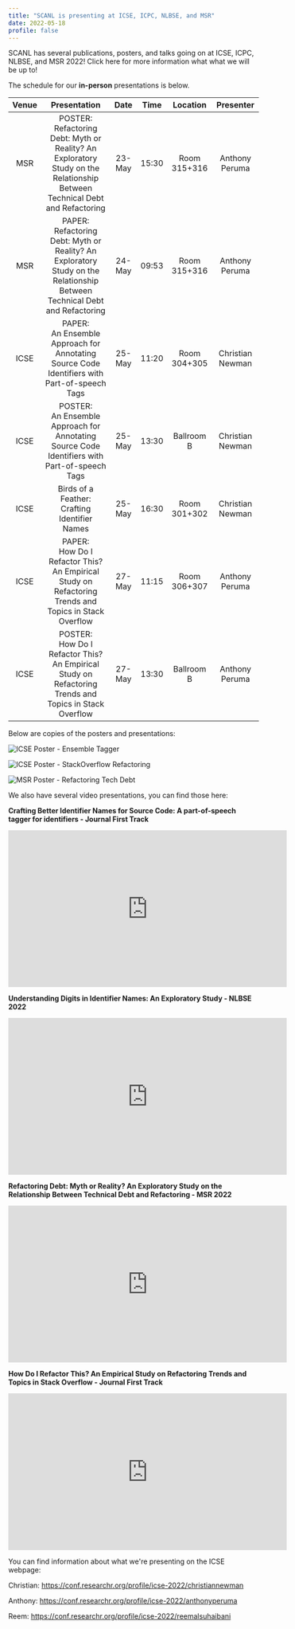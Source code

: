 ```yaml
---
title: "SCANL is presenting at ICSE, ICPC, NLBSE, and MSR"
date: 2022-05-18
profile: false
---
```


SCANL has several publications, posters, and talks going on at ICSE, ICPC, NLBSE, and MSR 2022! Click here for more information what what we will be up to!

<!--more-->
The schedule for our **in-person** presentations is below.

| **Venue** |                                                        **Presentation**                                                       | **Date** | **Time** | **Location** |   **Presenter**  |
|:---------:|:-----------------------------------------------------------------------------------------------------------------------------:|:--------:|:--------:|:------------:|:----------------:|
| MSR       | POSTER:<br>Refactoring Debt: Myth or Reality? An Exploratory Study on the Relationship Between Technical Debt and Refactoring | 23-May   | 15:30    | Room 315+316 | Anthony Peruma   |
| MSR       | PAPER:<br>Refactoring Debt: Myth or Reality? An Exploratory Study on the Relationship Between Technical Debt and Refactoring  | 24-May   | 09:53    | Room 315+316 | Anthony Peruma   |
| ICSE      | PAPER:<br>An Ensemble Approach for Annotating Source Code Identifiers with Part-of-speech Tags                                | 25-May   | 11:20    | Room 304+305 | Christian Newman |
| ICSE      | POSTER:<br>An Ensemble Approach for Annotating Source Code Identifiers with Part-of-speech Tags                               | 25-May   | 13:30    | Ballroom B   | Christian Newman |
| ICSE      | Birds of a Feather:<br>Crafting Identifier Names                                                                              | 25-May   | 16:30    | Room 301+302 | Christian Newman |
| ICSE      | PAPER:<br>How Do I Refactor This? An Empirical Study on Refactoring Trends and Topics in Stack Overflow                       | 27-May   | 11:15    | Room 306+307 | Anthony Peruma   |
| ICSE      | POSTER:<br>How Do I Refactor This? An Empirical Study on Refactoring Trends and Topics in Stack Overflow                      | 27-May   | 13:30    | Ballroom B   | Anthony Peruma   |


Below are copies of the posters and presentations:


![ICSE Poster - Ensemble Tagger](ensemble_poster_icse2022.png)

![ICSE Poster - StackOverflow Refactoring](stackoverflow_poster_icse2022.png)

![MSR Poster - Refactoring Tech Debt](miningchallenge_poster_msr2022.png)

We also have several video presentations, you can find those here:

**Crafting Better Identifier Names for Source Code: A part-of-speech tagger for identifiers - Journal First Track**

<iframe width="560" height="315" src="https://www.youtube.com/embed/LslNjnh1f54" title="YouTube video player" frameborder="0" allow="accelerometer; autoplay; clipboard-write; encrypted-media; gyroscope; picture-in-picture" allowfullscreen></iframe>

**Understanding Digits in Identifier Names: An Exploratory Study - NLBSE 2022**
<iframe width="560" height="315" src="https://www.youtube.com/embed/ERD6GTFzOxY" title="YouTube video player" frameborder="0" allow="accelerometer; autoplay; clipboard-write; encrypted-media; gyroscope; picture-in-picture" allowfullscreen></iframe>

**Refactoring Debt: Myth or Reality? An Exploratory Study on the Relationship Between Technical Debt and Refactoring - MSR 2022**
<iframe width="560" height="315" src="https://www.youtube.com/embed/Z_OSZOVYrLc" title="YouTube video player" frameborder="0" allow="accelerometer; autoplay; clipboard-write; encrypted-media; gyroscope; picture-in-picture" allowfullscreen></iframe>

**How Do I Refactor This? An Empirical Study on Refactoring Trends and Topics in Stack Overflow - Journal First Track**
<iframe width="560" height="315" src="https://www.youtube.com/embed/suWRL2nmxMs" title="YouTube video player" frameborder="0" allow="accelerometer; autoplay; clipboard-write; encrypted-media; gyroscope; picture-in-picture" allowfullscreen></iframe>


You can find information about what we're presenting on the ICSE webpage:


Christian: https://conf.researchr.org/profile/icse-2022/christiannewman

Anthony: https://conf.researchr.org/profile/icse-2022/anthonyperuma

Reem: https://conf.researchr.org/profile/icse-2022/reemalsuhaibani

